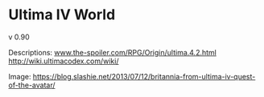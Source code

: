 # Ultima IV World
v 0.90

Descriptions: www.the-spoiler.com/RPG/Origin/ultima.4.2.html http://wiki.ultimacodex.com/wiki/

Image: https://blog.slashie.net/2013/07/12/britannia-from-ultima-iv-quest-of-the-avatar/
